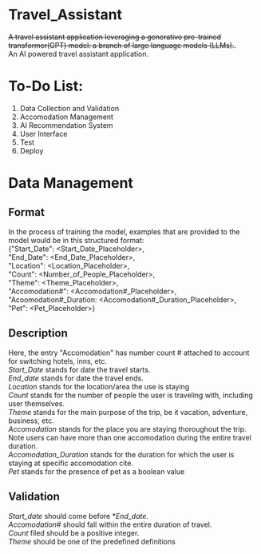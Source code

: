 # Travel_Assistant
~~A travel assistant application leveraging a generative pre-trained transformer(GPT) model: a branch of large language models (LLMs).~~.\
An AI powered travel assistant application.

# To-Do List:
  1. Data Collection and Validation
  2. Accomodation Management
  3. AI Recommendation System
  4. User Interface
  5. Test
  6. Deploy

# Data Management
  ## Format
  In the process of training the model, examples that are provided to the model would be in this structured format:\
    {"Start_Date": <Start_Date_Placeholder>,\
    "End_Date": <End_Date_Placeholder>,\
    "Location": <Location_Placeholder>,\
    "Count": <Number_of_People_Placeholder>,\
    "Theme": <Theme_Placeholder>,\
    "Accomodation#": <Accomodation#_Placeholder>,\
    "Acoomodation#_Duration: <Accomodation#_Duration_Placeholder>,\
    "Pet": <Pet_Placeholder>}
    
  ## Description
  Here, the entry "Accomodation" has number count # attached to account for switching hotels, inns, etc.\
  *Start_Date* stands for date the travel starts.\
  *End_date* stands for date the travel ends.\
  *Location* stands for the location/area the use is staying\
  *Count* stands for the number of people the user is traveling with, including user themselves.\
  *Theme* stands for the main purpose of the trip, be it vacation, adventure, business, etc.\
  *Accomodation* stands for the place you are staying thoroughout the trip. Note users can have more than one accomodation during the entire travel duration.\
  *Accomodation_Duration* stands for the duration for which the user is staying at specific accomodation cite.\
  *Pet* stands for the presence of pet as a boolean value

  ## Validation
  *Start_date* should come before **End_date*.\
  *Accomodation#* should fall within the entire duration of travel.\
  *Count* filed should be a positive integer.\
  *Theme* should be one of the predefined definitions

